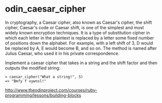 # odin_caesar_cipher

In cryptography, a Caesar cipher, also known as Caesar's cipher, the shift cipher, Caesar's code or Caesar shift, is one of the simplest and most widely known encryption techniques. It is a type of substitution cipher in which each letter in the plaintext is replaced by a letter some fixed number of positions down the alphabet. For example, with a left shift of 3, D would be replaced by A, E would become B, and so on. The method is named after Julius Caesar, who used it in his private correspondence.


Implement a caesar cipher that takes in a string and the shift factor and then outputs the modified string:

    > caesar_cipher("What a string!", 5)
    => "Bmfy f xywnsl!"

http://www.theodinproject.com/courses/ruby-programming/lessons/building-blocks